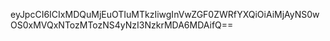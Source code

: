eyJpcCI6ICIxMDQuMjEuOTIuMTkzIiwgInVwZGF0ZWRfYXQiOiAiMjAyNS0wOS0xMVQxNTozMTozNS4yNzI3NzkrMDA6MDAifQ==